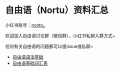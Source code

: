 # 自由语（Nortu）资料汇总

小红书账号：[nosto_](https://www.xiaohongshu.com/user/profile/642d3935000000001401311a)

欢迎加入自由语讨论群（微信群），小红书私聊入群方式~

任何有关自由语的问题都可以提issue或私聊~

- [自由语语法基础](onusg%20zoxug.md)
- [自由语基础词汇表](zox%20nuos.md)
